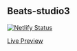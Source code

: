 ## Beats-studio3

[![Netlify Status](https://api.netlify.com/api/v1/badges/43ede7b7-e199-4658-a9c3-089a71d32b26/deploy-status)](https://app.netlify.com/sites/beats-studio3/deploys)

[Live Preview](https://beats-studio3.netlify.app/index.html)
